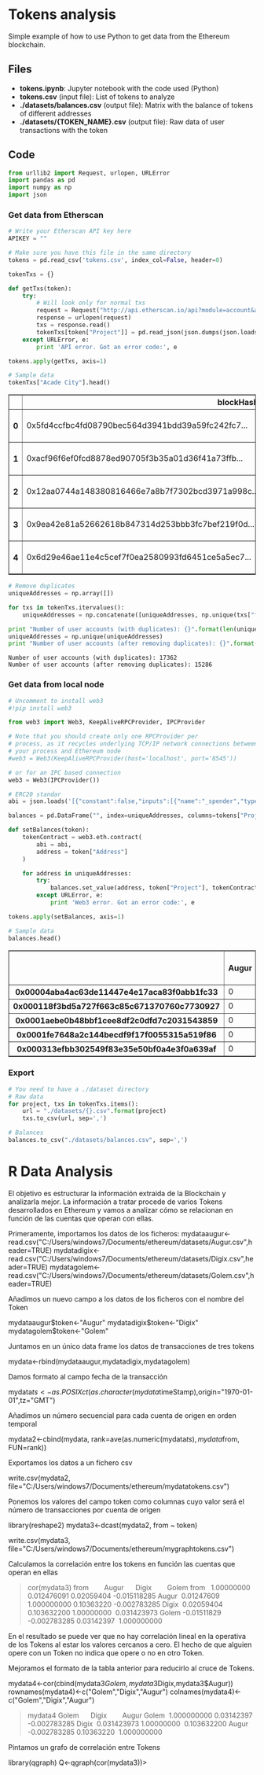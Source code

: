 
# Tokens analysis

Simple example of how to use Python to get data from the Ethereum blockchain.

## Files
* **tokens.ipynb**: Jupyter notebook with the code used (Python)
* **tokens.csv** (input file): List of tokens to analyze
* **./datasets/balances.csv** (output file): Matrix with the balance of tokens of different addresses
* **./datasets/{TOKEN_NAME}.csv** (output file): Raw data of user transactions with the token

## Code
```python
from urllib2 import Request, urlopen, URLError
import pandas as pd
import numpy as np
import json
```

### Get data from Etherscan


```python
# Write your Etherscan API key here
APIKEY = ""

# Make sure you have this file in the same directory
tokens = pd.read_csv('tokens.csv', index_col=False, header=0)
```


```python
tokenTxs = {}

def getTxs(token):
    try:
        # Will look only for normal txs
        request = Request("http://api.etherscan.io/api?module=account&action=txlist&address={}&apikey={}".format(token["Address"], APIKEY))
        response = urlopen(request)
        txs = response.read()
        tokenTxs[token["Project"]] = pd.read_json(json.dumps(json.loads(txs)["result"]), orient='records')
    except URLError, e:
        print 'API error. Got an error code:', e

tokens.apply(getTxs, axis=1)

# Sample data
tokenTxs["Acade City"].head()
```




<div>
<table border="1" class="dataframe">
  <thead>
    <tr style="text-align: right;">
      <th></th>
      <th>blockHash</th>
      <th>blockNumber</th>
      <th>confirmations</th>
      <th>contractAddress</th>
      <th>cumulativeGasUsed</th>
      <th>from</th>
      <th>gas</th>
      <th>gasPrice</th>
      <th>gasUsed</th>
      <th>hash</th>
      <th>input</th>
      <th>isError</th>
      <th>nonce</th>
      <th>timeStamp</th>
      <th>to</th>
      <th>transactionIndex</th>
      <th>value</th>
    </tr>
  </thead>
  <tbody>
    <tr>
      <th>0</th>
      <td>0x5fd4ccfbc4fd08790bec564d3941bdd39a59fc242fc7...</td>
      <td>2541610</td>
      <td>798691</td>
      <td></td>
      <td>419262</td>
      <td>0x5f23acdd1e87112b5fe143509d74ded22b6e59b3</td>
      <td>400000</td>
      <td>21800903077</td>
      <td>87290</td>
      <td>0x92089c7ccbcb0e190e4d87e3158c0572e066f22ab53a...</td>
      <td>0x7d124a0200000000000000000000000008e50ae3e83f...</td>
      <td>0</td>
      <td>15</td>
      <td>2016-10-31 14:38:13</td>
      <td>0xac709fcb44a43c35f0da4e3163b117a17f3770f5</td>
      <td>1</td>
      <td>0.000000e+00</td>
    </tr>
    <tr>
      <th>1</th>
      <td>0xacf96f6ef0fcd8878ed90705f3b35a01d36f41a73ffb...</td>
      <td>2541693</td>
      <td>798608</td>
      <td></td>
      <td>205240</td>
      <td>0xb6f2af0b3551161fe95f18219a8d402fc4e0233b</td>
      <td>100000</td>
      <td>21000000000</td>
      <td>100000</td>
      <td>0xf64a321a017ddf84a0daa9aecdf3353c0a5b1369822f...</td>
      <td>0x</td>
      <td>1</td>
      <td>27</td>
      <td>2016-10-31 14:58:24</td>
      <td>0xac709fcb44a43c35f0da4e3163b117a17f3770f5</td>
      <td>5</td>
      <td>1.000000e+17</td>
    </tr>
    <tr>
      <th>2</th>
      <td>0x12aa0744a148380816466e7a8b7f7302bcd3971a998c...</td>
      <td>2541866</td>
      <td>798435</td>
      <td></td>
      <td>105000</td>
      <td>0x5d61433e4dbd2e6a44c62846a7ef3a1d4cd256b3</td>
      <td>21000</td>
      <td>21000000000</td>
      <td>21000</td>
      <td>0xdcdbed18849b1b7603c0fa5075a037cf48971ac9ce1c...</td>
      <td>0x</td>
      <td>1</td>
      <td>0</td>
      <td>2016-10-31 15:43:16</td>
      <td>0xac709fcb44a43c35f0da4e3163b117a17f3770f5</td>
      <td>4</td>
      <td>1.000000e+12</td>
    </tr>
    <tr>
      <th>3</th>
      <td>0x9ea42e81a52662618b847314d253bbb3fc7bef219f0d...</td>
      <td>2542668</td>
      <td>797633</td>
      <td></td>
      <td>121000</td>
      <td>0xcecafbdbbb5d5baf57844a6611e36fc781aad017</td>
      <td>100000</td>
      <td>21000000000</td>
      <td>100000</td>
      <td>0x934743bcc99b9e211ff607407740e5eebd3255283a33...</td>
      <td>0x</td>
      <td>1</td>
      <td>0</td>
      <td>2016-10-31 18:52:16</td>
      <td>0xac709fcb44a43c35f0da4e3163b117a17f3770f5</td>
      <td>1</td>
      <td>6.000000e+18</td>
    </tr>
    <tr>
      <th>4</th>
      <td>0x6d29e46ae11e4c5cef7f0ea2580993fd6451ce5a5ec7...</td>
      <td>2543686</td>
      <td>796615</td>
      <td></td>
      <td>358785</td>
      <td>0x6cfabd40891abe610efd0cc0cfb8a2f2209ea68d</td>
      <td>100000</td>
      <td>26000000000</td>
      <td>100000</td>
      <td>0xb369fac72065e37a74712f8c4375f5d1deea9b735c01...</td>
      <td>0x</td>
      <td>1</td>
      <td>0</td>
      <td>2016-10-31 22:58:32</td>
      <td>0xac709fcb44a43c35f0da4e3163b117a17f3770f5</td>
      <td>10</td>
      <td>4.000000e+18</td>
    </tr>
  </tbody>
</table>
</div>




```python
# Remove duplicates
uniqueAddresses = np.array([])

for txs in tokenTxs.itervalues():
    uniqueAddresses = np.concatenate([uniqueAddresses, np.unique(txs["from"])])

print "Number of user accounts (with duplicates): {}".format(len(uniqueAddresses))
uniqueAddresses = np.unique(uniqueAddresses)
print "Number of user accounts (after removing duplicates): {}".format(len(uniqueAddresses))
```

    Number of user accounts (with duplicates): 17362
    Number of user accounts (after removing duplicates): 15286


### Get data from local node


```python
# Uncomment to install web3
#!pip install web3
```


```python
from web3 import Web3, KeepAliveRPCProvider, IPCProvider

# Note that you should create only one RPCProvider per
# process, as it recycles underlying TCP/IP network connections between
# your process and Ethereum node
#web3 = Web3(KeepAliveRPCProvider(host='localhost', port='8545'))

# or for an IPC based connection
web3 = Web3(IPCProvider())
```


```python
# ERC20 standar
abi = json.loads('[{"constant":false,"inputs":[{"name":"_spender","type":"address"},{"name":"_value","type":"uint256"}],"name":"approve","outputs":[{"name":"success","type":"bool"}],"payable":false,"type":"function"},{"constant":true,"inputs":[],"name":"totalSupply","outputs":[{"name":"","type":"uint256"}],"payable":false,"type":"function"},{"constant":false,"inputs":[{"name":"_from","type":"address"},{"name":"_to","type":"address"},{"name":"_value","type":"uint256"}],"name":"transferFrom","outputs":[{"name":"success","type":"bool"}],"payable":false,"type":"function"},{"constant":true,"inputs":[{"name":"_owner","type":"address"}],"name":"balanceOf","outputs":[{"name":"balance","type":"uint256"}],"payable":false,"type":"function"},{"constant":false,"inputs":[{"name":"_to","type":"address"},{"name":"_value","type":"uint256"}],"name":"transfer","outputs":[{"name":"success","type":"bool"}],"payable":false,"type":"function"},{"constant":true,"inputs":[{"name":"_owner","type":"address"},{"name":"_spender","type":"address"}],"name":"allowance","outputs":[{"name":"remaining","type":"uint256"}],"payable":false,"type":"function"},{"anonymous":false,"inputs":[{"indexed":true,"name":"_from","type":"address"},{"indexed":true,"name":"_to","type":"address"},{"indexed":false,"name":"_value","type":"uint256"}],"name":"Transfer","type":"event"},{"anonymous":false,"inputs":[{"indexed":true,"name":"_owner","type":"address"},{"indexed":true,"name":"_spender","type":"address"},{"indexed":false,"name":"_value","type":"uint256"}],"name":"Approval","type":"event"}]')

balances = pd.DataFrame("", index=uniqueAddresses, columns=tokens["Project"].values)

def setBalances(token):
    tokenContract = web3.eth.contract(
        abi = abi,
        address = token["Address"]
    )

    for address in uniqueAddresses:
        try:
            balances.set_value(address, token["Project"], tokenContract.call().balanceOf(address))
        except URLError, e:
            print 'Web3 error. Got an error code:', e

tokens.apply(setBalances, axis=1)

# Sample data
balances.head()
```




<div>
<table border="1" class="dataframe">
  <thead>
    <tr style="text-align: right;">
      <th></th>
      <th>Augur</th>
      <th>ICONOMI</th>
      <th>Golem</th>
      <th>Digix</th>
      <th>Pluton (Plutus)</th>
      <th>SingularDTV</th>
      <th>First Blood</th>
      <th>VSice (VDlice)</th>
      <th>Hacker Gold (Ether.camp)</th>
      <th>Maker DAO</th>
      <th>Chrono Bank</th>
      <th>Unicorns (Ethereum Fundation)</th>
      <th>Xaurum</th>
      <th>Acade City</th>
      <th>Swarm City</th>
      <th>Bitpark Coin</th>
      <th>Round</th>
    </tr>
  </thead>
  <tbody>
    <tr>
      <th>0x00004aba4ac63de11447e4e17aca83f0abb1fc33</th>
      <td>0</td>
      <td>0</td>
      <td>0</td>
      <td>0</td>
      <td>0</td>
      <td>0</td>
      <td>0</td>
      <td>0</td>
      <td>0</td>
      <td>0</td>
      <td>0</td>
      <td>0</td>
      <td>0</td>
      <td>0</td>
      <td>0</td>
      <td>0</td>
      <td>0</td>
    </tr>
    <tr>
      <th>0x000118f3bd5a727f663c85c671370760c7730927</th>
      <td>0</td>
      <td>0</td>
      <td>0</td>
      <td>0</td>
      <td>0</td>
      <td>0</td>
      <td>0</td>
      <td>0</td>
      <td>0</td>
      <td>0</td>
      <td>0</td>
      <td>0</td>
      <td>0</td>
      <td>0</td>
      <td>0</td>
      <td>0</td>
      <td>0</td>
    </tr>
    <tr>
      <th>0x0001aebe0b48bbf1cee8df2c0dfd7c2031543859</th>
      <td>0</td>
      <td>0</td>
      <td>0</td>
      <td>0</td>
      <td>0</td>
      <td>0</td>
      <td>0</td>
      <td>0</td>
      <td>0</td>
      <td>0</td>
      <td>0</td>
      <td>0</td>
      <td>0</td>
      <td>0</td>
      <td>0</td>
      <td>0</td>
      <td>0</td>
    </tr>
    <tr>
      <th>0x0001fe7648a2c144becdf9f17f0055315a519f86</th>
      <td>0</td>
      <td>0</td>
      <td>0</td>
      <td>0</td>
      <td>0</td>
      <td>0</td>
      <td>0</td>
      <td>0</td>
      <td>0</td>
      <td>0</td>
      <td>134349877</td>
      <td>0</td>
      <td>0</td>
      <td>0</td>
      <td>0</td>
      <td>0</td>
      <td>0</td>
    </tr>
    <tr>
      <th>0x000313efbb302549f83e35e50bf0a4e3f0a639af</th>
      <td>0</td>
      <td>0</td>
      <td>2262127659574400000</td>
      <td>0</td>
      <td>0</td>
      <td>0</td>
      <td>0</td>
      <td>0</td>
      <td>0</td>
      <td>0</td>
      <td>0</td>
      <td>0</td>
      <td>0</td>
      <td>0</td>
      <td>0</td>
      <td>0</td>
      <td>0</td>
    </tr>
  </tbody>
</table>
</div>



### Export


```python
# You need to have a ./dataset directory
# Raw data
for project, txs in tokenTxs.items():
    url = "./datasets/{}.csv".format(project)
    txs.to_csv(url, sep=',')

# Balances
balances.to_csv("./datasets/balances.csv", sep=',')
```
# R Data Analysis
El objetivo es estructurar la información extraida de la Blockchain y analizarla mejor.
La información a tratar procede de varios Tokens desarrollados en Ethereum y vamos a analizar cómo se relacionan en función de las cuentas que operan con ellas.

Primeramente, importamos los datos de los ficheros:
mydataaugur<-read.csv("C:/Users/windows7/Documents/ethereum/datasets/Augur.csv",header=TRUE)
mydatadigix<-read.csv("C:/Users/windows7/Documents/ethereum/datasets/Digix.csv",header=TRUE)
mydatagolem<-read.csv("C:/Users/windows7/Documents/ethereum/datasets/Golem.csv",header=TRUE)

Añadimos un nuevo campo a los datos de los ficheros con el nombre del Token

mydataaugur$token<-"Augur"
mydatadigix$token<-"Digix"
mydatagolem$token<-"Golem" 

Juntamos en un único data frame los datos de transacciones de tres tokens

mydata<-rbind(mydataaugur,mydatadigix,mydatagolem)

Damos formato al campo fecha de la transacción

mydata$ts<-as.POSIXct(as.character(mydata$timeStamp),origin="1970-01-01",tz="GMT") 

Añadimos un número secuencial para cada cuenta de origen en orden temporal

mydata2<-cbind(mydata, rank=ave(as.numeric(mydata$ts), mydata$from, FUN=rank))

Exportamos los datos a un fichero csv

write.csv(mydata2, file="C:/Users/windows7/Documents/ethereum/mydatatokens.csv")

Ponemos los valores del campo token como columnas cuyo valor será el número de transacciones por cuenta de origen

library(reshape2)
mydata3<-dcast(mydata2, from ~ token)

write.csv(mydata3, file="C:/Users/windows7/Documents/ethereum/mygraphtokens.csv")

Calculamos la correlación entre los tokens en función las cuentas que operan en ellas

> cor(mydata3)
          from        Augur      Digix        Golem
from   1.00000000  0.012476091 0.02059404 -0.015118285
Augur  0.01247609  1.000000000 0.10363220 -0.002783285
Digix  0.02059404  0.103632200 1.00000000  0.031423973
Golem -0.01511829 -0.002783285 0.03142397  1.000000000

En el resultado se puede ver que no hay correlación lineal en la operativa de los Tokens al estar los valores cercanos a cero. El hecho de que alguien opere con un Token no indica que opere o no en otro Token.

Mejoramos el formato de la tabla anterior para reducirlo al cruce de Tokens.

mydata4<-cor(cbind(mydata3$Golem,mydata3$Digix,mydata3$Augur))
rownames(mydata4)<-c("Golem","Digix","Augur")
colnames(mydata4)<-c("Golem","Digix","Augur")

>mydata4
           Golem      Digix        Augur
Golem  1.000000000 0.03142397 -0.002783285
Digix  0.031423973 1.00000000  0.103632200
Augur -0.002783285 0.10363220  1.000000000

Pintamos un grafo de correlación entre Tokens

library(qgraph)
Q<-qgraph(cor(mydata3))> 
